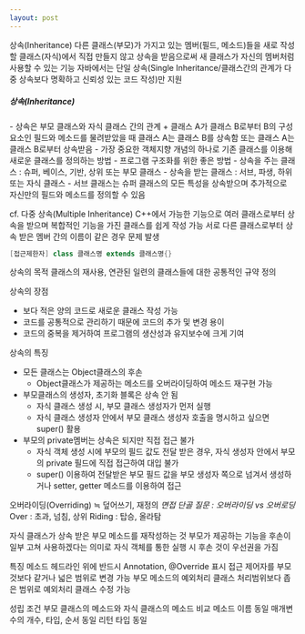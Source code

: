 ```yaml
---
layout: post
---
```


상속(Inheritance)
다른 클래스(부모)가 가지고 있는 멤버(필드, 메소드)들을 새로 작성할 클래스(자식)에서 직접 만들지 않고 상속을 받음으로써 새 클래스가 자신의 멤버처럼 사용할 수 있는 기능
자바에서는 단일 상속(Single Inheritance/클래스간의 관계가 다중 상속보다 명확하고 신뢰성 있는 코드 작성)만 지원




<h5>상속(Inheritance)</h5>
- 상속은 부모 클래스와 자식 클래스 간의 관계
  + 클래스 A가 클래스 B로부터 B의 구성요소인 필드와 메소드를 물려받았을 때 클래스 A는 클래스 B를 상속함 또는 클래스 A는 클래스 B로부터 상속받음
- 가장 중요한 객체지향 개념의 하나로 기존 클래스를 이용해 새로운 클래스를 정의하는 방법
- 프로그램 구조화를 위한 좋은 방법
- 상속을 주는 클래스 : 슈퍼, 베이스, 기반, 상위 또는 부모 클래스
- 상속을 받는 클래스 : 서브, 파생, 하위 또는 자식 클래스
- 서브 클래스는 슈퍼 클래스의 모든 특성을 상속받으며 추가적으로 자신만의 필드와 메소드를 정의할 수 있음


cf. 다중 상속(Multiple Inheritance)
C++에서 가능한 기능으로 여러 클래스로부터 상속을 받으며 복합적인 기능을 가진 클래스를 쉽게 작성 가능
서로 다른 클래스로부터 상속 받은 멤버 간의 이름이 같은 경우 문제 발생

```java
[접근제한자] class 클래스명 extends 클래스명{}
```

상속의 목적
클래스의 재사용, 연관된 일련의 클래스들에 대한 공통적인 규약 정의

상속의 장점
- 보다 적은 양의 코드로 새로운 클래스 작성 가능
- 코드를 공통적으로 관리하기 때문에 코드의 추가 및 변경 용이
- 코드의 중복을 제거하여 프로그램의 생산성과 유지보수에 크게 기여

상속의 특징
- 모든 클래스는 Object클래스의 후손
  + Object클래스가 제공하는 메소드를 오버라이딩하여 메소드 재구현 가능
- 부모클래스의 생성자, 초기화 블록은 상속 안 됨
  + 자식 클래스 생성 시, 부모 클래스 생성자가 먼저 실행
  + 자식 클래스 생성자 안에서 부모 클래스 생성자 호출을 명시하고 싶으면 super() 활용
- 부모의 private멤버는 상속은 되지만 직접 접근 불가
  + 자식 객체 생성 시에 부모의 필드 값도 전달 받은 경우, 자식 생성자 안에서 부모의 private 필드에 직접 접근하여 대입 불가
  + super() 이용하여 전달받은 부모 필드 값을 부모 생성자 쪽으로 넘겨서 생성하거나 setter, getter 메소드를 이용하여 접근


오버라이딩(Overriding) ≒ 덮어쓰기, 재정의 *면접 단골 질문 : 오버라이딩 vs 오버로딩*
Over : 초과, 넘침, 상위
Riding : 탑승, 올라탐

자식 클래스가 상속 받은 부모 메소드를 재작성하는 것
부모가 제공하는 기능을 후손이 일부 고쳐 사용하겠다는 의미로 자식 객체를 통한 실행 시 후손 것이 우선권을 가짐

특징
메소드 헤드라인 위에 반드시 Annotation, @Override 표시
접근 제어자를 부모 것보다 같거나 넓은 범위로 변경 가능
부모 메소드의 예외처리 클래스 처리범위보다 좁은 범위로 예외처리 클래스 수정 가능

성립 조건
부모 클래스의 메소드와 자식 클래스의 메소드 비교
메소드 이름 동일
매개변수의 개수, 타입, 순서 동일
리턴 타입 동일


